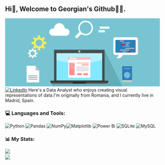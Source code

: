 ## Hi👋, Welcome to Georgian's Github👨‍💻.
![](https://github.com/ruca19/ruca19/blob/main/laptop-3361063_1920.jpg)
[![LinkedIn](https://img.shields.io/badge/LinkedIn-%230077B5.svg?logo=linkedin&logoColor=white)]((https://www.linkedin.com/in/georgian-rucareanu/)) 
 Here's a Data Analyst who enjoys creating visual representations of data.I'm originally from Romania, and I currently live in Madrid, Spain. 

### 💻 Languages and Tools:
![Python](https://img.shields.io/badge/python-3670A0?style=for-the-badge&logo=python&logoColor=ffdd54) ![Pandas](https://img.shields.io/badge/pandas-%23150458.svg?style=for-the-badge&logo=pandas&logoColor=white) ![NumPy](https://img.shields.io/badge/numpy-%23013243.svg?style=for-the-badge&logo=numpy&logoColor=white)![Matplotlib](https://img.shields.io/badge/Matplotlib-%23ffffff.svg?style=for-the-badge&logo=Matplotlib&logoColor=black) ![Power Bi](https://img.shields.io/badge/power_bi-F2C811?style=for-the-badge&logo=powerbi&logoColor=black) ![SQLite](https://img.shields.io/badge/sqlite-%2307405e.svg?style=for-the-badge&logo=sqlite&logoColor=white) ![MySQL](https://img.shields.io/badge/mysql-4479A1.svg?style=for-the-badge&logo=mysql&logoColor=white) 

### 📊 My Stats:
![](https://github-readme-stats.vercel.app/api?username=ruca19&theme=gotham&hide_border=false&include_all_commits=false&count_private=false)<br/>
![](https://github-readme-stats.vercel.app/api/top-langs/?username=ruca19&theme=gotham&hide_border=false&include_all_commits=false&count_private=false&layout=compact)

<!-- Proudly created with GPRM ( https://gprm.itsvg.in ) -->
<!--
**ruca19/ruca19** is a ✨ _special_ ✨ repository because its `README.md` (this file) appears on your GitHub profile.

Here are some ideas to get you started:

- 🔭 I’m currently working on ...
- 🌱 I’m currently learning ...
- 👯 I’m looking to collaborate on ...
- 🤔 I’m looking for help with ...
- 💬 Ask me about ...
- 📫 How to reach me: ...
- 😄 Pronouns: ...
- ⚡ Fun fact: ...
-->

